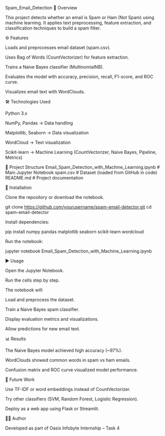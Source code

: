  Spam_Email_Detection
📌 Overview

This project detects whether an email is Spam or Ham (Not Spam) using machine learning. It applies text preprocessing, feature extraction, and classification techniques to build a spam filter.

⚙️ Features

Loads and preprocesses email dataset (spam.csv).

Uses Bag of Words (CountVectorizer) for feature extraction.

Trains a Naive Bayes classifier (MultinomialNB).

Evaluates the model with accuracy, precision, recall, F1-score, and ROC curve.

Visualizes email text with WordClouds.

🛠️ Technologies Used

Python 3.x

NumPy, Pandas → Data handling

Matplotlib, Seaborn → Data visualization

WordCloud → Text visualization

Scikit-learn → Machine Learning (CountVectorizer, Naive Bayes, Pipeline, Metrics)

📂 Project Structure
Email_Spam_Detection_with_Machine_Learning.ipynb   # Main Jupyter Notebook
spam.csv                                           # Dataset (loaded from GitHub in code)
README.md                                          # Project documentation

🔧 Installation

Clone the repository or download the notebook.

git clone https://github.com/yourusername/spam-email-detector.git
cd spam-email-detector


Install dependencies:

pip install numpy pandas matplotlib seaborn scikit-learn wordcloud


Run the notebook:

jupyter notebook Email_Spam_Detection_with_Machine_Learning.ipynb

▶️ Usage

Open the Jupyter Notebook.

Run the cells step by step.

The notebook will:

Load and preprocess the dataset.

Train a Naive Bayes spam classifier.

Display evaluation metrics and visualizations.

Allow predictions for new email text.

📊 Results

The Naive Bayes model achieved high accuracy (~97%).

WordClouds showed common words in spam vs ham emails.

Confusion matrix and ROC curve visualized model performance.

📌 Future Work

Use TF-IDF or word embeddings instead of CountVectorizer.

Try other classifiers (SVM, Random Forest, Logistic Regression).

Deploy as a web app using Flask or Streamlit.

👩‍💻 Author

Developed as part of Oasis Infobyte Internship – Task 4
